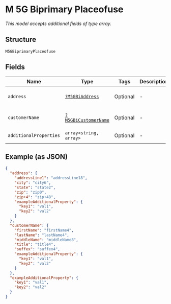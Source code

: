 
# M 5G Biprimary Placeofuse

*This model accepts additional fields of type array.*

## Structure

`M5GBiprimaryPlaceofuse`

## Fields

| Name | Type | Tags | Description | Getter | Setter |
|  --- | --- | --- | --- | --- | --- |
| `address` | [`?M5GBiAddress`](../../doc/models/m-5g-bi-address.md) | Optional | - | getAddress(): ?M5GBiAddress | setAddress(?M5GBiAddress address): void |
| `customerName` | [`?M5GBiCustomerName`](../../doc/models/m-5g-bi-customer-name.md) | Optional | - | getCustomerName(): ?M5GBiCustomerName | setCustomerName(?M5GBiCustomerName customerName): void |
| `additionalProperties` | `array<string, array>` | Optional | - | findAdditionalProperty(string key): array | additionalProperty(string key, array value): void |

## Example (as JSON)

```json
{
  "address": {
    "addressLine1": "addressLine18",
    "city": "city6",
    "state": "state2",
    "zip": "zip0",
    "zip+4": "zip+48",
    "exampleAdditionalProperty": {
      "key1": "val1",
      "key2": "val2"
    }
  },
  "customerName": {
    "firstName": "firstName4",
    "lastName": "lastName4",
    "middleName": "middleName8",
    "title": "title4",
    "suffex": "suffex4",
    "exampleAdditionalProperty": {
      "key1": "val1",
      "key2": "val2"
    }
  },
  "exampleAdditionalProperty": {
    "key1": "val1",
    "key2": "val2"
  }
}
```

